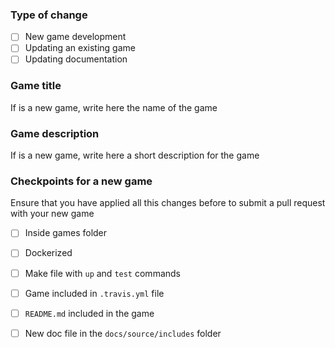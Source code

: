 ### Type of change

- [ ] New game development
- [ ] Updating an existing game
- [ ] Updating documentation

### Game title

If is a new game, write here the name of the game

### Game description

If is a new game, write here a short description for the game

### Checkpoints for a new game

Ensure that you have applied all this changes before to submit a pull request with your new game

- [ ] Inside games folder
- [ ] Dockerized
- [ ] Make file with `up` and `test` commands
- [ ] Game included in `.travis.yml` file
- [ ] `README.md` included in the game
- [ ] New doc file in the `docs/source/includes` folder


